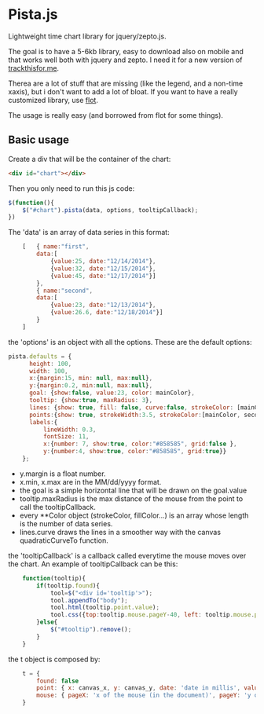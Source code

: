 Pista.js
=======

Lightweight time chart library for jquery/zepto.js.

The goal is to have a 5-6kb library, easy to download also on mobile and that works well both with jquery and zepto.
I need it for a new version of [trackthisfor.me](http://trackthisfor.me "trackthisfor.me").

Therea are a lot of stuff that are missing (like the legend, and a non-time xaxis), but i don't want to add a lot of bloat. If you want to have a really customized library, use [flot](http://flotcharts.org/ "Flot homepage").


The usage is really easy (and borrowed from flot for some things).

## Basic usage ##

Create a div that will be the container of the chart:

```html
<div id="chart"></div>
```

Then you only need to run this js code:

```js
$(function(){
	$("#chart").pista(data, options, tooltipCallback);
})
```

The 'data' is an array of data series in this format:

```js
	[	{ name:"first",
		data:[
			{value:25, date:"12/14/2014"},
			{value:32, date:"12/15/2014"},
			{value:45, date:"12/17/2014"}]
		},
		{ name:"second",
		data:[
			{value:23, date:"12/13/2014"},
			{value:26.6, date:"12/18/2014"}]
		}
	]
```

the 'options' is an object with all the options. These are the default options:

```js
pista.defaults = {
      height: 100,
      width: 100,
	  x:{margin:15, min: null, max:null},
	  y:{margin:0.2, min:null, max:null},
	  goal: {show:false, value:23, color: mainColor},
	  tooltip: {show:true, maxRadius: 3},
	  lines: {show: true, fill: false, curve:false, strokeColor: [mainColor, secondaryColor], strokeWidth: 4, fillOpacity: 0.7, fillColor:[mainColor, secondaryColor]},
	  points:{show: true, strokeWidth:3.5, strokeColor:[mainColor, secondaryColor]},
	  labels:{
		  lineWidth: 0.3,
		  fontSize: 11,
		  x:{number: 7, show:true, color:"#858585", grid:false },
		  y:{number:4, show:true, color:"#858585", grid:true}}
    };


```

- y.margin is a float number.
- x.min, x.max are in the MM/dd/yyyy format.
- the goal is a simple horizontal line that will be drawn on the goal.value
- tooltip.maxRadius is the max distance of the mouse from the point to call the tooltipCallback.
- every **Color object (strokeColor, fillColor...) is an array whose length is the number of data series.
- lines.curve draws the lines in a smoother way with the canvas quadraticCurveTo function.



the 'tooltipCallback' is a callback called everytime the mouse moves over the chart. An example of tooltipCallback can be this:


```js
	function(tooltip){
		if(tooltip.found){
			tool=$("<div id='tooltip'>");
			tool.appendTo("body");
			tool.html(tooltip.point.value);
			tool.css({top:tooltip.mouse.pageY-40, left: tooltip.mouse.pageX})
		}else{
			$("#tooltip").remove();
		}
	}
```

the t object is composed by:

```js
	t = {
		found: false
		point: { x: canvas_x, y: canvas_y, date: 'date in millis', value: 'the value of the point'}
		mouse: { pageX: 'x of the mouse (in the document)', pageY: 'y of the mouse (in the document)'}
	}
```	
